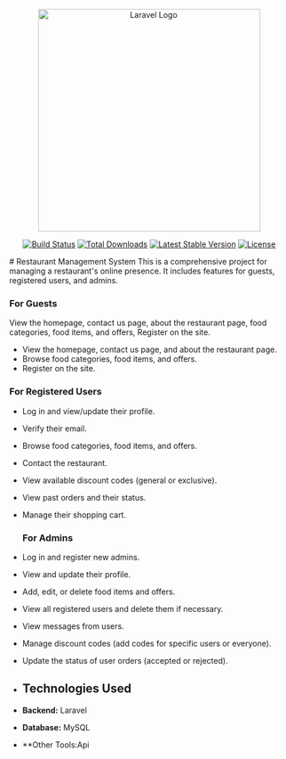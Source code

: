 <p align="center"><a href="https://laravel.com" target="_blank"><img src="https://raw.githubusercontent.com/laravel/art/master/logo-lockup/5%20SVG/2%20CMYK/1%20Full%20Color/laravel-logolockup-cmyk-red.svg" width="400" alt="Laravel Logo"></a></p>

<p align="center">
<a href="https://github.com/laravel/framework/actions"><img src="https://github.com/laravel/framework/workflows/tests/badge.svg" alt="Build Status"></a>
<a href="https://packagist.org/packages/laravel/framework"><img src="https://img.shields.io/packagist/dt/laravel/framework" alt="Total Downloads"></a>
<a href="https://packagist.org/packages/laravel/framework"><img src="https://img.shields.io/packagist/v/laravel/framework" alt="Latest Stable Version"></a>
<a href="https://packagist.org/packages/laravel/framework"><img src="https://img.shields.io/packagist/l/laravel/framework" alt="License"></a>
</p>
# Restaurant Management System
This is a comprehensive project for managing a restaurant's online presence. It includes features for guests, registered users, and admins.

### For Guests
View the homepage, contact us page, about the restaurant page, food categories, food items, and offers, Register on the site.
- View the homepage, contact us page, and about the restaurant page.
- Browse food categories, food items, and offers.
- Register on the site.

### For Registered Users
- Log in and view/update their profile.
- Verify their email.
- Browse food categories, food items, and offers.
- Contact the restaurant.
- View available discount codes (general or exclusive).
- View past orders and their status.
- Manage their shopping cart.

  ### For Admins
- Log in and register new admins.
- View and update their profile.
- Add, edit, or delete food items and offers.
- View all registered users and delete them if necessary.
- View messages from users.
- Manage discount codes (add codes for specific users or everyone).
- Update the status of user orders (accepted or rejected).

- ## Technologies Used
- **Backend:** Laravel
- **Database:** MySQL
- **Other Tools:Api
